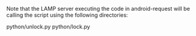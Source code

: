 Note that the LAMP server executing the code in android-request will be calling the script using the following directories:

python/unlock.py
python/lock.py
